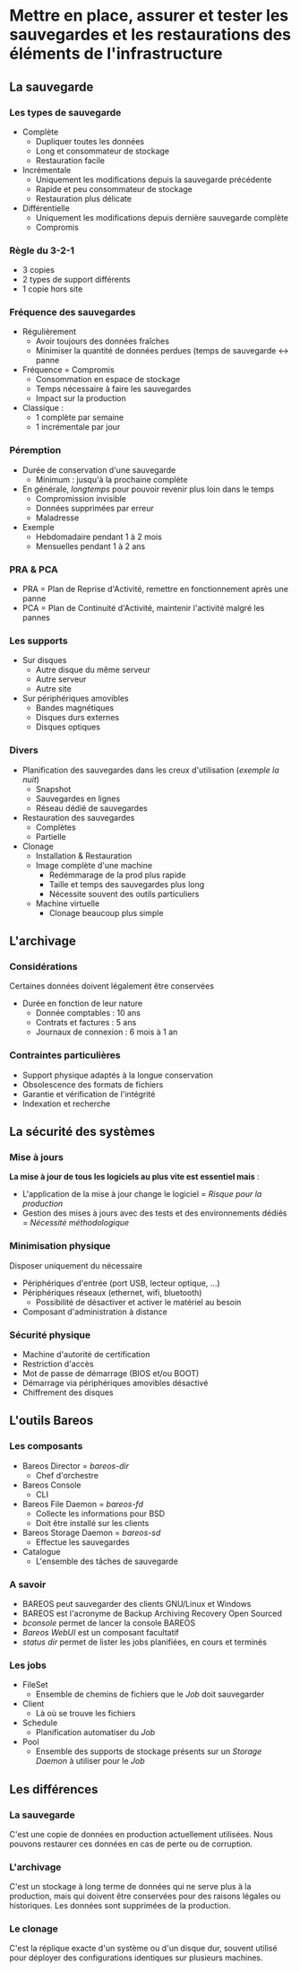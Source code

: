 # Mettre en place, assurer et tester les sauvegardes et les restaurations des éléments de l'infrastructure
## La sauvegarde
### Les types de sauvegarde
- Complète
	- Dupliquer toutes les données
	- Long et consommateur de stockage
	- Restauration facile
- Incrémentale
	- Uniquement les modifications depuis la sauvegarde précédente
	- Rapide et peu consommateur de stockage
	- Restauration plus délicate
- Différentielle
	- Uniquement les modifications depuis dernière sauvegarde complète
	- Compromis

### Règle du 3-2-1 
- 3 copies
- 2 types de support différents
- 1 copie hors site

### Fréquence des sauvegardes
- Régulièrement
	- Avoir toujours des données fraîches
	- Minimiser la quantité de données perdues (temps de sauvegarde <-> panne
- Fréquence = Compromis
	- Consommation en espace de stockage
	- Temps nécessaire à faire les sauvegardes
	- Impact sur la production
- Classique :
	- 1 complète par semaine
	- 1 incrémentale par jour

### Péremption
- Durée de conservation d'une sauvegarde
	- Minimum : jusqu'à la prochaine complète
- En générale, *longtemps* pour pouvoir revenir plus loin dans le temps
	- Compromission invisible
	- Données supprimées par erreur
	- Maladresse
- Exemple
	- Hebdomadaire pendant 1 à 2 mois
	- Mensuelles pendant 1 à 2 ans

### PRA & PCA
- PRA = Plan de Reprise d'Activité, remettre en fonctionnement après une panne
- PCA = Plan de Continuité d'Activité, maintenir l'activité malgré les pannes

### Les supports 
- Sur disques
	- Autre disque du même serveur
	- Autre serveur
	- Autre site
- Sur périphériques amovibles
	- Bandes magnétiques
	- Disques durs externes
	- Disques optiques

### Divers
- Planification des sauvegardes dans les creux d'utilisation (*exemple la nuit*)
	- Snapshot
	- Sauvegardes en lignes
	- Réseau dédié de sauvegardes
- Restauration des sauvegardes 
	- Complètes 
	- Partielle
- Clonage
	- Installation & Restauration
	- Image complète d'une machine
		- Redémmarage de la prod plus rapide
		- Taille et temps des sauvegardes plus long
		- Nécessite souvent des outils particuliers
	- Machine virtuelle
		- Clonage beaucoup plus simple

## L'archivage
### Considérations 
Certaines données doivent légalement être conservées
- Durée en fonction de leur nature
	- Donnée comptables : 10 ans
	- Contrats et factures : 5 ans
	- Journaux de connexion : 6 mois à 1 an

### Contraintes particulières
- Support physique adaptés à la longue conservation
- Obsolescence des formats de fichiers
- Garantie et vérification de l'intégrité
- Indexation et recherche

## La sécurité des systèmes
### Mise à jours
**La mise à jour de tous les logiciels au plus vite est essentiel mais** : 
- L'application de la mise à jour change le logiciel = *Risque pour la  production*
- Gestion des mises à jours avec des tests et des environnements dédiés = *Nécessité méthodologique*

### Minimisation physique
Disposer uniquement du nécessaire 
- Périphériques d'entrée (port USB, lecteur optique, ...)
- Périphériques réseaux (ethernet, wifi, bluetooth)
	- Possibilité de désactiver et activer le matériel au besoin
- Composant d'administration à distance

### Sécurité physique
- Machine d'autorité de certification
- Restriction d'accès
- Mot de passe de démarrage (BIOS et/ou BOOT)
- Démarrage via périphériques amovibles désactivé
- Chiffrement des disques


## L'outils Bareos
### Les composants
- Bareos Director = *bareos-dir*
	- Chef d'orchestre
- Bareos Console
	- CLI
- Bareos File Daemon = *bareos-fd*
	- Collecte les informations pour BSD
	- Doit être installé sur les clients
- Bareos Storage Daemon = *bareos-sd*
	- Effectue les sauvegardes
- Catalogue
	- L'ensemble des tâches de sauvegarde

### A savoir
- BAREOS peut sauvegarder des clients GNU/Linux et Windows
- BAREOS est l'acronyme de Backup Archiving Recovery Open Sourced
- *bconsole* permet de lancer la console BAREOS
- *Bareos WebUI* est un composant facultatif
- *status dir* permet de lister les jobs planifiées, en cours et terminés

### Les jobs
- FileSet
	- Ensemble de chemins de fichiers que le *Job* doit sauvegarder
- Client 
	- Là où se trouve les fichiers
- Schedule
	- Planification automatiser du *Job*
- Pool
	- Ensemble des supports de stockage présents sur un *Storage Daemon* à utiliser pour le *Job*

## Les différences
### La sauvegarde
C'est une copie de données en production actuellement utilisées. Nous pouvons restaurer ces données en cas de perte ou de corruption.

### L'archivage
C'est un stockage à long terme de données qui ne serve plus à la production, mais qui doivent être conservées pour des raisons légales ou historiques. Les données sont supprimées de la production.

### Le clonage
C'est la réplique exacte d'un système ou d'un disque dur, souvent utilisé pour déployer des configurations identiques sur plusieurs machines.
